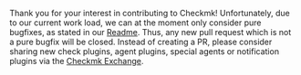 Thank you for your interest in contributing to Checkmk! Unfortunately, due to our current work load,
we can at the moment only consider pure bugfixes, as stated in our
[Readme](https://github.com/checkmk/checkmk#want-to-contribute). Thus, any new pull request which
is not a pure bugfix will be closed. Instead of creating a PR, please consider sharing new check
plugins, agent plugins, special agents or notification plugins via the
[Checkmk Exchange](https://exchange.checkmk.com/).
